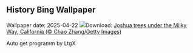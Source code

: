 ## History Bing Wallpaper
Wallpaper date: 2025-04-22
![](https://www.bing.com/th?id=OHR.JoshuaStars_EN-US2563220033_UHD.jpg&w=1000)Download: [Joshua trees under the Milky Way, California (© Chao Zhang/Getty Images)](https://www.bing.com/th?id=OHR.JoshuaStars_EN-US2563220033_UHD.jpg)

Auto get programm by LtgX
